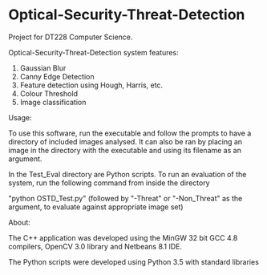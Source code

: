 # Optical-Security-Threat-Detection
Project for DT228 Computer Science.

Optical-Security-Threat-Detection system features:

  1. Gaussian Blur
  2. Canny Edge Detection
  3. Feature detection using Hough, Harris, etc.
  4. Colour Threshold
  5. Image classification

Usage:

To use this software, run the executable and follow the prompts to have a directory of included images analysed.
It can also be ran by placing an image in the directory with the executable and using its filename as an argument.

In the Test_Eval directory are Python scripts. To run an evaluation of the system, run the following command from inside the directory

  "python OSTD_Test.py" (followed by "-Threat" or "-Non_Threat" as the argument, to evaluate against appropriate image set)

About:

The C++ application was developed using the MinGW 32 bit GCC 4.8 compilers, OpenCV 3.0 library and Netbeans 8.1 IDE.

The Python scripts were developed using Python 3.5 with standard libraries
